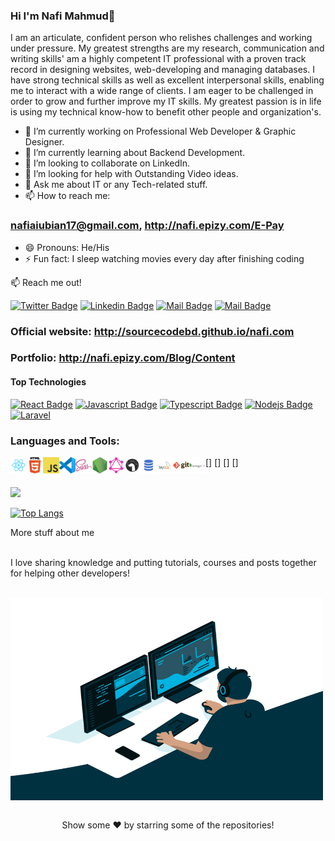### Hi I'm Nafi Mahmud👋

I am an articulate, confident person who relishes challenges and working under pressure. My greatest strengths are my research, communication and writing skills' am a highly competent IT professional with a proven track record in designing websites, web-developing and managing databases. I have strong technical skills as well as excellent interpersonal skills, enabling me to interact with a wide range of clients. I am eager to be challenged in order to grow and further improve my IT skills. My greatest passion is in life is using my technical know-how to benefit other people and organization's.

- 🔭 I’m currently working on Professional Web Developer & Graphic Designer.
- 🌱 I’m currently learning about Backend  Development.
- 👯 I’m looking to collaborate on LinkedIn.
- 🤔 I’m looking for help with Outstanding Video ideas.
- 💬 Ask me about IT or any Tech-related stuff.
- 📫 How to reach me: 
### nafiaiubian17@gmail.com, http://nafi.epizy.com/E-Pay
- 😄 Pronouns: He/His
- ⚡ Fun fact: I sleep watching movies every day after finishing coding

📫 Reach me out!
  
[![Twitter Badge](https://img.shields.io/badge/-@Nafi71340800-1ca0f1?style=flat&labelColor=1ca0f1&logo=twitter&logoColor=white&link=https://twitter.com/Nafi71340800)](https://twitter.com/@Nafi71340800) [![Linkedin Badge](https://img.shields.io/badge/-nafimahmud-0e76a8?style=flat&labelColor=0e76a8&logo=linkedin&logoColor=white)](https://www.linkedin.com/in/nafi-mahmud/) [![Mail Badge](https://img.shields.io/badge/-@dauntless_nafi-e84393?style=flat&labelColor=e84393&logo=instagram&logoColor=white)](https://instagram.com/dauntless_nafi) [![Mail Badge](https://img.shields.io/badge/-nafiaiubian17@gmail.com-c0392b?style=flat&labelColor=c0392b&logo=gmail&logoColor=white)](mailto:nafiaiubian17@gmail.com)
### Official website: http://sourcecodebd.github.io/nafi.com
### Portfolio: http://nafi.epizy.com/Blog/Content

#### Top Technologies

<!-- TODO: Make technologies links takes you to repositories -->

[![React Badge](https://img.shields.io/badge/-React-61DBFB?style=for-the-badge&labelColor=black&logo=react&logoColor=61DBFB)](#) [![Javascript Badge](https://img.shields.io/badge/-Javascript-F0DB4F?style=for-the-badge&labelColor=black&logo=javascript&logoColor=F0DB4F)](#) [![Typescript Badge](https://img.shields.io/badge/-Typescript-007acc?style=for-the-badge&labelColor=black&logo=typescript&logoColor=007acc)](#) [![Nodejs Badge](https://img.shields.io/badge/-Nodejs-3C873A?style=for-the-badge&labelColor=black&logo=node.js&logoColor=3C873A)](#) [![Laravel](https://img.shields.io/badge/laravel-%23FF2D20.svg?style=for-the-badge&logo=laravel&logoColor=white)](#)


### Languages and Tools:

[<img align="left" alt="React" width="26px" src="https://raw.githubusercontent.com/github/explore/80688e429a7d4ef2fca1e82350fe8e3517d3494d/topics/react/react.png" />] [<img align="left" alt="HTML5" width="26px" src="https://raw.githubusercontent.com/github/explore/80688e429a7d4ef2fca1e82350fe8e3517d3494d/topics/html/html.png" />] [<img align="left" alt="JavaScript" width="26px" src="https://raw.githubusercontent.com/github/explore/80688e429a7d4ef2fca1e82350fe8e3517d3494d/topics/javascript/javascript.png" />] [<img align="left" alt="Visual Studio Code" width="26px" src="https://raw.githubusercontent.com/github/explore/80688e429a7d4ef2fca1e82350fe8e3517d3494d/topics/visual-studio-code/visual-studio-code.png" />] <img align="left" alt="Sass" width="26px" src="https://raw.githubusercontent.com/github/explore/80688e429a7d4ef2fca1e82350fe8e3517d3494d/topics/sass/sass.png" /> <img align="left" alt="Node.js" width="26px" src="https://raw.githubusercontent.com/github/explore/80688e429a7d4ef2fca1e82350fe8e3517d3494d/topics/nodejs/nodejs.png" /> <img align="left" alt="GraphQL" width="26px" src="https://raw.githubusercontent.com/github/explore/80688e429a7d4ef2fca1e82350fe8e3517d3494d/topics/graphql/graphql.png" /> <img align="left" alt="Deno" width="26px" src="https://raw.githubusercontent.com/github/explore/361e2821e2dea67711cde99c9c40ed357061cf27/topics/deno/deno.png" /> <img align="left" alt="SQL" width="26px" src="https://raw.githubusercontent.com/github/explore/80688e429a7d4ef2fca1e82350fe8e3517d3494d/topics/sql/sql.png" /> <img align="left" alt="MySQL" width="26px" src="https://raw.githubusercontent.com/github/explore/80688e429a7d4ef2fca1e82350fe8e3517d3494d/topics/mysql/mysql.png" /><img align="left" alt="Git" width="26px" src="https://raw.githubusercontent.com/github/explore/80688e429a7d4ef2fca1e82350fe8e3517d3494d/topics/git/git.png" /> <img align="left" alt="MongoDB" width="26px" src="https://raw.githubusercontent.com/github/explore/80688e429a7d4ef2fca1e82350fe8e3517d3494d/topics/mongodb/mongodb.png" />
<br>
<br>

<img src="https://github-readme-stats.vercel.app/api?username=sourcecodebd&&show_icons=true&title_color=ffffff&icon_color=bb2acf&text_color=daf7dc&bg_color=151515"> 

[![Top Langs](https://github-readme-stats.vercel.app/api/top-langs/?username=sourcecodebd&&show_icons=true&title_color=ffffff&icon_color=bb2acf&text_color=daf7dc&bg_color=151515)](https://github.com/sourcecodebd)


<summary>
  More stuff about me
</summary>

<br>

I love sharing knowledge and putting tutorials, courses and posts together for helping other developers!
<br>
<br>

<img align="center" height="324px" Width="500px" src="https://github.com/sourcecodebd/sourcecodebd/blob/main/master/code.gif">

<br>
<br>

<p align="center" >Show some ❤️ by starring some of the repositories!</p>